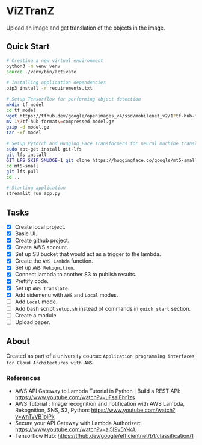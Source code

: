 # ViZTranZ

Upload an image and get translation of the objects in the image.

## Quick Start

```bash
# Creating a new virtual environment
python3 -m venv venv
source ./venv/bin/activate

# Installing application dependencies
pip3 install -r requirements.txt

# Setup Tensorflow for performing object detection
mkdir tf_model
cd tf_model
wget https://tfhub.dev/google/openimages_v4/ssd/mobilenet_v2/1?tf-hub-format=compressed
mv 1\?tf-hub-format\=compressed model.gz
gzip -d model.gz
tar -xf model

# Setup Pytorch and Hugging Face Transformers for neural machine translation
sudo apt-get install git-lfs
git lfs install
GIT_LFS_SKIP_SMUDGE=1 git clone https://huggingface.co/google/mt5-small
cd mt5-small
git lfs pull
cd ..

# Starting application
streamlit run app.py
```

## Tasks

- [X] Create local project.
- [X] Basic UI.
- [X] Create github project.
- [X] Create AWS account.
- [X] Set up S3 bucket that would act as a trigger to the lambda.
- [X] Create the `AWS Lambda` function.
- [X] Set up `AWS Rekognition`.
- [X] Connect lambda to another S3 to publish results.
- [X] Prettify code.
- [X] Set up `AWS Translate`.
- [X] Add sidemenu with `AWS` and `Local` modes.
- [ ] Add `Local` mode.
- [ ] Add bash script `setup.sh` instead of commands in `quick start` section.
- [ ] Create a module.
- [ ] Upload paper.

## About

Created as part of a university course: `Application programming interfaces for Cloud Architectures with AWS`.

### References

- AWS API Gateway to Lambda Tutorial in Python | Build a REST API: <https://www.youtube.com/watch?v=uFsaiEhr1zs>
- AWS Tutorial : Image recognition and notification with AWS Lambda, Rekognition, SNS, S3, Python: <https://www.youtube.com/watch?v=wnTvVB1ojPk>
- Secure your API Gateway with Lambda Authorizer: <https://www.youtube.com/watch?v=al5I9v5Y-kA>
- Tensorflow Hub: <https://tfhub.dev/google/efficientnet/b1/classification/1>
